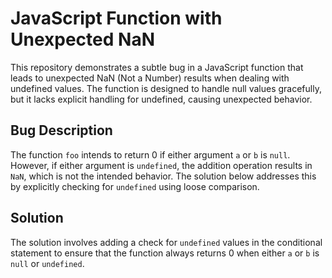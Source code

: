 # JavaScript Function with Unexpected NaN

This repository demonstrates a subtle bug in a JavaScript function that leads to unexpected NaN (Not a Number) results when dealing with undefined values.  The function is designed to handle null values gracefully, but it lacks explicit handling for undefined, causing unexpected behavior. 

## Bug Description

The function `foo` intends to return 0 if either argument `a` or `b` is `null`. However, if either argument is `undefined`, the addition operation results in `NaN`, which is not the intended behavior.  The solution below addresses this by explicitly checking for `undefined` using loose comparison. 

## Solution

The solution involves adding a check for `undefined` values in the conditional statement to ensure that the function always returns 0 when either `a` or `b` is `null` or `undefined`.